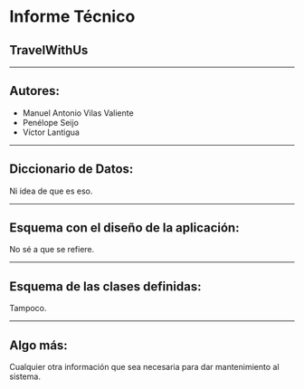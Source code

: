 # Informe Técnico

## TravelWithUs

------

## Autores:

- Manuel Antonio Vilas Valiente
- Penélope Seijo
- Víctor Lantigua

------

## Diccionario de Datos:

Ni idea de que es eso.

------

## Esquema con el diseño de la aplicación:

No sé a que se refiere.

------

## Esquema de las clases definidas:

Tampoco.

------

## Algo más:

Cualquier otra información que sea necesaria para dar mantenimiento al sistema.